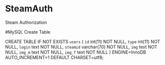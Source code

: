 # SteamAuth
Steam Authorization


#MySQL Create Table

CREATE TABLE IF NOT EXISTS `users` (
  `id` int(11) NOT NULL,
  `type` int(11) NOT NULL,
  `login` text NOT NULL,
  `steamid` varchar(70) NOT NULL,
  `img` text NOT NULL,
  `img_m` text NOT NULL,
  `img_f` text NOT NULL
) ENGINE=InnoDB AUTO_INCREMENT=1 DEFAULT CHARSET=utf8;
